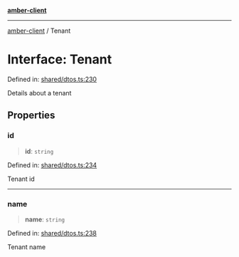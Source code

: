 [**amber-client**](../README.md)

***

[amber-client](../globals.md) / Tenant

# Interface: Tenant

Defined in: [shared/dtos.ts:230](https://github.com/amberbase/amberbase/blob/6464296e6e41acf9a6a91921198b6834f589ce99/src/client/src/shared/dtos.ts#L230)

Details about a tenant

## Properties

### id

> **id**: `string`

Defined in: [shared/dtos.ts:234](https://github.com/amberbase/amberbase/blob/6464296e6e41acf9a6a91921198b6834f589ce99/src/client/src/shared/dtos.ts#L234)

Tenant id

***

### name

> **name**: `string`

Defined in: [shared/dtos.ts:238](https://github.com/amberbase/amberbase/blob/6464296e6e41acf9a6a91921198b6834f589ce99/src/client/src/shared/dtos.ts#L238)

Tenant name
